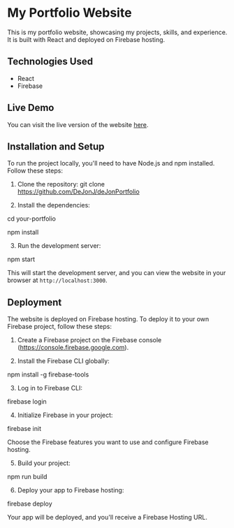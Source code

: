 # My Portfolio Website

This is my portfolio website, showcasing my projects, skills, and experience. It is built with React and deployed on Firebase hosting.

## Technologies Used

- React
- Firebase

## Live Demo

You can visit the live version of the website [here](https://your-firebase-project.firebaseapp.com).

## Installation and Setup

To run the project locally, you'll need to have Node.js and npm installed. Follow these steps:

1. Clone the repository:
git clone https://github.com/DeJonJ/deJonPortfolio

2. Install the dependencies:

cd your-portfolio

npm install

3. Run the development server:

npm start

This will start the development server, and you can view the website in your browser at `http://localhost:3000`.

## Deployment

The website is deployed on Firebase hosting. To deploy it to your own Firebase project, follow these steps:

1. Create a Firebase project on the Firebase console (https://console.firebase.google.com).

2. Install the Firebase CLI globally:

npm install -g firebase-tools

3. Log in to Firebase CLI:

firebase login

4. Initialize Firebase in your project:

firebase init

Choose the Firebase features you want to use and configure Firebase hosting.

5. Build your project:

npm run build

6. Deploy your app to Firebase hosting:

firebase deploy

Your app will be deployed, and you'll receive a Firebase Hosting URL.

